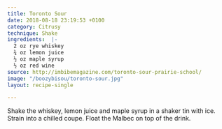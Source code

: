 ```yaml
---
title: Toronto Sour
date: 2018-08-18 23:19:53 +0100
category: Citrusy
technique: Shake
ingredients:  |-
  2 oz rye whiskey
  ¾ oz lemon juice
  ½ oz maple syrup
  ½ oz red wine
source: http://imbibemagazine.com/toronto-sour-prairie-school/
image: "/boozybisou/toronto-sour.jpg"
layout: recipe-single

---
```

Shake the whiskey, lemon juice and maple syrup in a shaker tin with ice.  
Strain into a chilled coupe. Float the Malbec on top of the drink.
